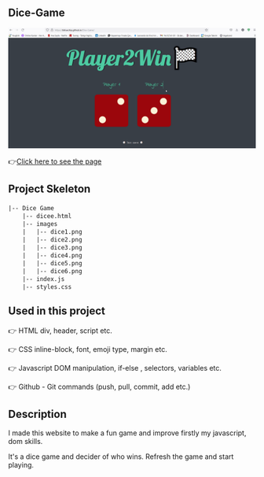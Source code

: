## Dice-Game
![Animation](https://github.com/bbluechip/Dice-Game/blob/master/images/Animation.gif)

👉[Click here to see the page](https://bbluechip.github.io/Dice-Game/)

## Project Skeleton

```
|-- Dice Game        
    |-- dicee.html   
    |-- images       
    |   |-- dice1.png
    |   |-- dice2.png
    |   |-- dice3.png
    |   |-- dice4.png
    |   |-- dice5.png
    |   |-- dice6.png
    |-- index.js
    |-- styles.css
```

## Used in this project
👉 HTML div, header, script etc.

👉 CSS inline-block, font, emoji type, margin etc.

👉 Javascript DOM manipulation, if-else , selectors, variables etc.

👉 Github - Git commands (push, pull, commit, add etc.)

## Description 

I made this website to make a fun game and improve firstly my javascript, dom skills.

It's a dice game and decider of who wins. Refresh the game and start playing. 
